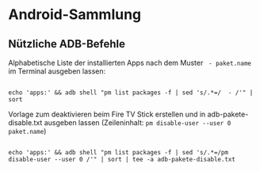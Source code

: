 # Android-Sammlung

## Nützliche ADB-Befehle
Alphabetische Liste der installierten Apps nach dem Muster ` - paket.name` im Terminal ausgeben lassen:
```

echo 'apps:' && adb shell "pm list packages -f | sed 's/.*=/  - /'" | sort

```

Vorlage zum deaktivieren beim Fire TV Stick erstellen und in adb-pakete-disable.txt ausgeben lassen (Zeileninhalt: `pm disable-user --user 0 paket.name`)
```

echo 'apps:' && adb shell "pm list packages -f | sed 's/.*=/pm disable-user --user 0 /'" | sort | tee -a adb-pakete-disable.txt

```